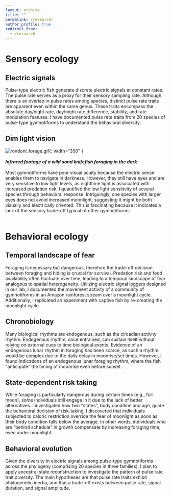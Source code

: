 ```yaml
---
layout: archive
title: ""
permalink: /research/
author_profile: true
redirect_from:
  - /research
---
```


# Sensory ecology
## Electric signals
Pulse-type electric fish generate discrete electric signals at constant rates. The pulse rate serves as a proxy for their sensory sampling rate. Although there is an overlap in pulse rates among species, distinct pulse rate traits are apparent even within the same genus. These traits encompass the absolute day/night rate, day/night rate difference, stability, and rate modulation features. I have documented pulse rate traits from 20 species of pulse-type gymnotiforms to understand the behavioral diversity.

## Dim light vision
![rondoni_forage.gif](../_portfolio/rondoni_forage.gif){: width=“350" }
<br/><br/> 
**_Infrared footage of a wild sand knifefish foraging in the dark_**
<br/><br/> 
Most gymnotiforms have poor visual acuity because the electric sense enables them to navigate in darkness. However, they still have eyes and are very sensitive to low light levels, as nighttime light is associated with increased predation risk. I quantified the low light sensitivity of several species through behavioral response. Intriguingly, one species with larger eyes does not avoid increased moonlight, suggesting it might be both visually and electrically oriented. This is fascinating because it indicates a lack of the sensory trade-off typical of other gymnotiforms.
<br/><br/> 
# Behavioral ecology
## Temporal landscape of fear
Foraging is necessary but dangerous, therefore the trade-off decision between foraging and hiding is crucial for survival. Predation risk and food availability often fluctuate over time, leading to a temporal landscape of fear analogous to spatial heterogeneity. Utilizing electric signal loggers designed in our lab, I documented the movement activity of a community of gymnotiforms in an Amazon rainforest stream over a moonlight cycle. Additionally, I replicated an experiment with captive fish by re-creating the moonlight cycle.

## Chronobiology
Many biological rhythms are endogenous, such as the circadian activity rhythm. Endogenous rhythm, once entrained, can sustain itself without relying on external cues to time biological events. Evidence of an endogenous lunar rhythm in foraging has been scarce, as such a rhythm would be complex due to the daily delay in moonrise/set times. However, I found indications of an endogenous lunar foraging rhythm, where the fish "anticipate" the timing of moonrise even before sunset.

## State-dependent risk taking
While foraging is particularly dangerous during certain times (e.g., full moon), some individuals still engage in it due to the lack of better alternatives. I investigated how two "states", body condition and age, guide the behavioral decision of risk-taking. I discovered that individuals subjected to caloric restriction override the fear of moonlight as soon as their body condition falls below the average. In other words, individuals who are "behind schedule" in growth compensate by increasing foraging time, even under moonlight.

## Behavioral evolution
Given the diversity in electric signals among pulse-type gymnotiforms across the phylogeny (comprising 20 species in three families), I plan to apply ancestral state reconstruction to investigate the pattern of pulse rate trait diversity. The main hypotheses are that pulse rate traits exhibit phylogenetic inertia, and that a trade-off exists between pulse rate, signal duration, and signal amplitude.